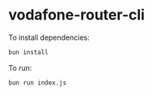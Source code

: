 # vodafone-router-cli

To install dependencies:

```bash
bun install
```

To run:

```bash
bun run index.js
```